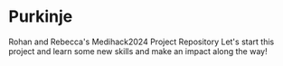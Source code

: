 # Purkinje
 Rohan and Rebecca's Medihack2024 Project Repository
Let's start this project and learn some new skills and make an impact along the way!